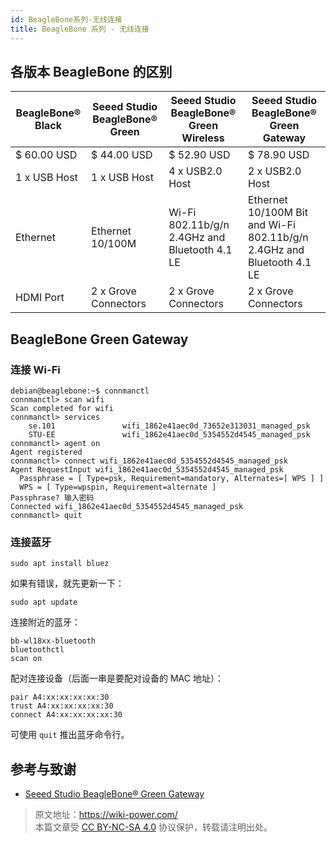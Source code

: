 ```yaml
---
id: BeagleBone系列-无线连接
title: BeagleBone 系列 - 无线连接
---
```


## 各版本 BeagleBone 的区别

| BeagleBone® Black | Seeed Studio BeagleBone® Green | Seeed Studio BeagleBone® Green Wireless       | Seeed Studio BeagleBone® Green Gateway                                 |
| ----------------- | ------------------------------ | --------------------------------------------- | ---------------------------------------------------------------------- |
| $ 60.00 USD       | $ 44.00 USD                    | $ 52.90 USD                                   | $ 78.90 USD                                                            |
| 1 x USB Host      | 1 x USB Host                   | 4 x USB2.0 Host                               | 2 x USB2.0 Host                                                        |
| Ethernet          | Ethernet 10/100M               | Wi-Fi 802.11b/g/n 2.4GHz and Bluetooth 4.1 LE | Ethernet 10/100M Bit and Wi-Fi 802.11b/g/n 2.4GHz and Bluetooth 4.1 LE |
| HDMI Port         | 2 x Grove Connectors           | 2 x Grove Connectors                          | 2 x Grove Connectors                                                   |

## BeagleBone Green Gateway

### 连接 Wi-Fi

```shell
debian@beaglebone:~$ connmanctl
connmanctl> scan wifi
Scan completed for wifi
connmanctl> services
    se.101               wifi_1862e41aec0d_73652e313031_managed_psk
    STU-EE               wifi_1862e41aec0d_5354552d4545_managed_psk
connmanctl> agent on
Agent registered
connmanctl> connect wifi_1862e41aec0d_5354552d4545_managed_psk
Agent RequestInput wifi_1862e41aec0d_5354552d4545_managed_psk
  Passphrase = [ Type=psk, Requirement=mandatory, Alternates=[ WPS ] ]
  WPS = [ Type=wpspin, Requirement=alternate ]
Passphrase? 输入密码
Connected wifi_1862e41aec0d_5354552d4545_managed_psk
connmanctl> quit
```

### 连接蓝牙

```shell
sudo apt install bluez
```

如果有错误，就先更新一下：

```shell
sudo apt update
```

连接附近的蓝牙：

```shell
bb-wl18xx-bluetooth
bluetoothctl
scan on
```

配对连接设备（后面一串是要配对设备的 MAC 地址）：

```shell
pair A4:xx:xx:xx:xx:30
trust A4:xx:xx:xx:xx:30
connect A4:xx:xx:xx:xx:30
```

可使用 `quit` 推出蓝牙命令行。

## 参考与致谢

- [Seeed Studio BeagleBone® Green Gateway](https://wiki.seeedstudio.com/BeagleBone-Green-Gateway/)

> 原文地址：<https://wiki-power.com/>  
> 本篇文章受 [CC BY-NC-SA 4.0](https://creativecommons.org/licenses/by/4.0/deed.zh) 协议保护，转载请注明出处。
